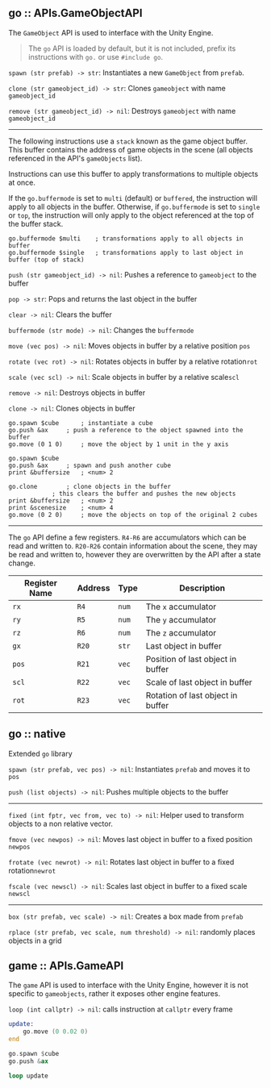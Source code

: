 ## go :: APIs.GameObjectAPI

The `GameObject` API is used to interface with the Unity Engine.

> The `go` API is loaded by default, but it is not included, prefix its instructions with `go.` or use `#include go`.

`spawn (str prefab) -> str`: Instantiates a new `GameObject` from `prefab`.

`clone (str gameobject_id) -> str`: Clones `gameobject` with name `gameobject_id`

`remove (str gameobject_id) -> nil`: Destroys `gameobject` with name `gameobject_id`

---

The following instructions use a `stack` known as the game object buffer. This buffer contains the address of game objects in the scene (all objects referenced in the API's `gameObjects` list).

Instructions can use this buffer to apply transformations to multiple objects at once.

If the `go.buffermode` is set to `multi` (default) or `buffered`, the instruction will apply to all objects in the buffer. Otherwise, if `go.buffermode` is set to `single` or `top`, the instruction will only apply to the object referenced at the top of the buffer stack.

```assembly
go.buffermode $multi	; transformations apply to all objects in buffer
go.buffermode $single	; transformations apply to last object in buffer (top of stack)
```

`push (str gameobject_id) -> nil`: Pushes a reference to `gameobject` to the buffer

`pop -> str`: Pops and returns the last object in the buffer

`clear -> nil`: Clears the buffer

`buffermode (str mode) -> nil`: Changes the `buffermode`

`move (vec pos) -> nil`: Moves objects in buffer by a relative position `pos`

`rotate (vec rot) -> nil`: Rotates objects in buffer by a relative rotation`rot`

`scale (vec scl) -> nil`: Scale objects in buffer by a relative scale`scl`

`remove -> nil`: Destroys objects in buffer

`clone -> nil`: Clones objects in buffer

```assembly
go.spawn $cube		; instantiate a cube
go.push &ax		; push a reference to the object spawned into the buffer
go.move (0 1 0)		; move the object by 1 unit in the y axis

go.spawn $cube
go.push &ax		; spawn and push another cube
print &buffersize	; <num> 2

go.clone		; clone objects in the buffer
			; this clears the buffer and pushes the new objects
print &buffersize	; <num> 2
print &scenesize	; <num> 4
go.move (0 2 0)		; move the objects on top of the original 2 cubes
```

---

The `go` API define a few registers. `R4-R6` are accumulators which can be read and written to. `R20-R26` contain information about the scene, they may be read and written to, however they are overwritten by the API after a state change.

| Register Name | Address | Type  | Description                       |
| ------------- | ------- | ----- | --------------------------------- |
| `rx`          | `R4`    | `num` | The `x` accumulator               |
| `ry`          | `R5`    | `num` | The `y` accumulator               |
| `rz`          | `R6`    | `num` | The `z` accumulator               |
| `gx`          | `R20`   | `str` | Last object in buffer             |
| `pos`         | `R21`   | `vec` | Position of last object in buffer |
| `scl`         | `R22`   | `vec` | Scale of last object in buffer    |
| `rot`         | `R23`   | `vec` | Rotation of last object in buffer |

## go :: native

Extended `go` library

`spawn (str prefab, vec pos) -> nil`: Instantiates `prefab` and moves it to `pos`

`push (list objects) -> nil`: Pushes multiple objects to the buffer

---

`fixed (int fptr, vec from, vec to) -> nil`: Helper used to transform objects to a non relative vector.

`fmove (vec newpos) -> nil`: Moves last object in buffer to a fixed position `newpos`

`frotate (vec newrot) -> nil`: Rotates last object in buffer to a fixed rotation`newrot`

`fscale (vec newscl) -> nil`: Scales last object in buffer to a fixed scale `newscl`

---

`box (str prefab, vec scale) -> nil`: Creates a box made from `prefab`

`rplace (str prefab, vec scale, num threshold) -> nil`: randomly places objects in a grid

## game :: APIs.GameAPI

The `game` API is used to interface with the Unity Engine, however it is not specific to `gameobjects`, rather it exposes other engine features.

`loop (int callptr) -> nil`: calls instruction at `callptr` every frame

```asm
update:
	go.move (0 0.02 0)
end

go.spawn $cube
go.push &ax

loop update
```
